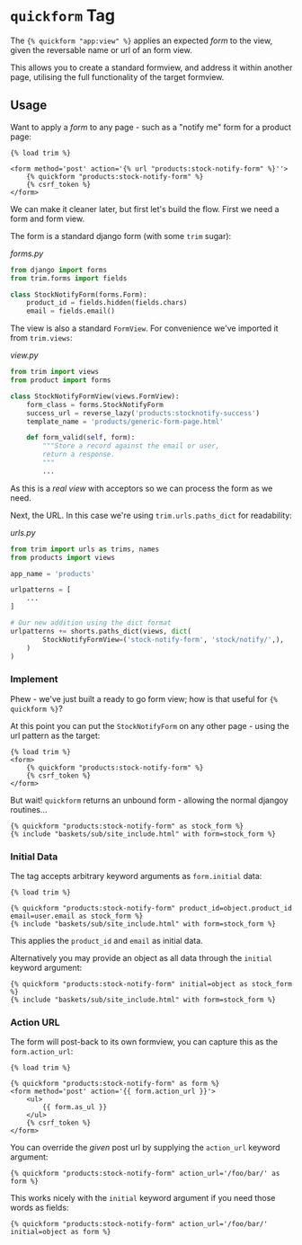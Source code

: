 # `quickform` Tag

The `{% quickform "app:view" %}` applies an expected _form_ to the view, given the reversable name or url of an form view.

This allows you to create a standard formview, and address it within another page, utilising the full functionality of the target formview.

## Usage

Want to apply a _form_ to any page - such as a "notify me" form for a product page:

    {% load trim %}

    <form method='post' action='{% url "products:stock-notify-form" %}''>
        {% quickform "products:stock-notify-form" %}
        {% csrf_token %}
    </form>

We can make it cleaner later, but first let's build the flow. First we need a form and form view.

The form is a standard django form (with some `trim` sugar):

_forms.py_

```py
from django import forms
from trim.forms import fields

class StockNotifyForm(forms.Form):
    product_id = fields.hidden(fields.chars)
    email = fields.email()
```

The view is also a standard `FormView`. For convenience we've imported it from `trim.views`:

_view.py_

```py
from trim import views
from product import forms

class StockNotifyFormView(views.FormView):
    form_class = forms.StockNotifyForm
    success_url = reverse_lazy('products:stocknotify-success')
    template_name = 'products/generic-form-page.html'

    def form_valid(self, form):
        """Store a record against the email or user,
        return a response.
        """
        ...
```

As this is a _real view_ with acceptors so we can process the form as we need.

Next, the URL. In this case we're using `trim.urls.paths_dict` for readability:

_urls.py_

```py
from trim import urls as trims, names
from products import views

app_name = 'products'

urlpatterns = [
    ...
]

# Our new addition using the dict format
urlpatterns += shorts.paths_dict(views, dict(
        StockNotifyFormView=('stock-notify-form', 'stock/notify/',),
    )
)
```

### Implement

Phew - we've just built a ready to go form view; how is that useful for `{% quickform %}`?

At this point you can put the `StockNotifyForm` on any other page - using the url pattern as the target:

    {% load trim %}
    <form>
        {% quickform "products:stock-notify-form" %}
        {% csrf_token %}
    </form>


But wait! `quickform` returns an unbound form - allowing the normal djangoy routines...

    {% quickform "products:stock-notify-form" as stock_form %}
    {% include "baskets/sub/site_include.html" with form=stock_form %}


### Initial Data

The tag accepts arbitrary keyword arguments as `form.initial` data:

    {% load trim %}

    {% quickform "products:stock-notify-form" product_id=object.product_id email=user.email as stock_form %}
    {% include "baskets/sub/site_include.html" with form=stock_form %}

This applies the `product_id` and `email` as initial data.

Alternatively you may provide an object as all data through the `initial` keyword argument:

    {% quickform "products:stock-notify-form" initial=object as stock_form %}
    {% include "baskets/sub/site_include.html" with form=stock_form %}


### Action URL

The form will post-back to its own formview, you can capture this as the `form.action_url`:

    {% load trim %}

    {% quickform "products:stock-notify-form" as form %}
    <form method='post' action='{{ form.action_url }}'>
        <ul>
            {{ form.as_ul }}
        </ul>
        {% csrf_token %}
    </form>

You can override the _given_ post url by supplying the `action_url` keyword argument:

    {% quickform "products:stock-notify-form" action_url='/foo/bar/' as form %}

This works nicely with the `initial` keyword argument if you need those words as fields:

    {% quickform "products:stock-notify-form" action_url='/foo/bar/' initial=object as form %}
